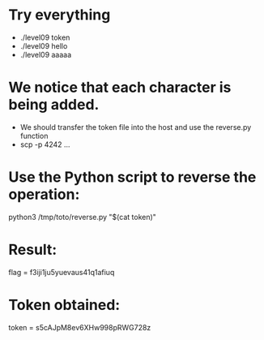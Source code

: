# Try everything
- ./level09 token
- ./level09 hello
- ./level09 aaaaa

# We notice that each character is being added.
- We should transfer the token file into the host and use the reverse.py function
- scp -p 4242 ...

# Use the Python script to reverse the operation:
python3 /tmp/toto/reverse.py "$(cat token)"

# Result:
flag = f3iji1ju5yuevaus41q1afiuq

# Token obtained:
token = s5cAJpM8ev6XHw998pRWG728z
